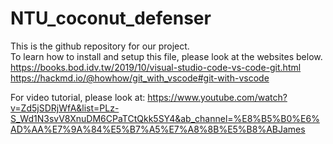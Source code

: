 # NTU_coconut_defenser
This is the github repository for our project.  
To learn how to install and setup this file, please look at the websites below.  
https://books.bod.idv.tw/2019/10/visual-studio-code-vs-code-git.html  
https://hackmd.io/@howhow/git_with_vscode#git-with-vscode  

For video tutorial, please look at:
https://www.youtube.com/watch?v=Zd5jSDRjWfA&list=PLz-S_Wd1N3svV8XnuDM6CPaTCtQkk5SY4&ab_channel=%E8%B5%B0%E6%AD%AA%E7%9A%84%E5%B7%A5%E7%A8%8B%E5%B8%ABJames
